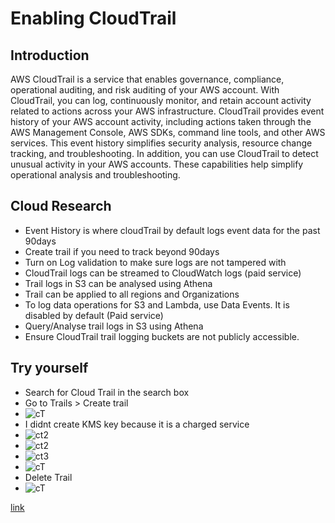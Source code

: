 

# Enabling CloudTrail 

## Introduction
AWS CloudTrail is a service that enables governance, compliance, operational auditing, and risk auditing of your AWS account. With CloudTrail, you can log, continuously monitor, and retain account activity related to actions across your AWS infrastructure. CloudTrail provides event history of your AWS account activity, including actions taken through the AWS Management Console, AWS SDKs, command line tools, and other AWS services. This event history simplifies security analysis, resource change tracking, and troubleshooting. In addition, you can use CloudTrail to detect unusual activity in your AWS accounts. These capabilities help simplify operational analysis and troubleshooting.


## Cloud Research
* Event History is where cloudTrail by default logs event data for the past 90days
* Create trail if you need to track beyond 90days
* Turn on Log validation to make sure logs are not tampered with
* CloudTrail logs can be streamed to CloudWatch logs (paid service)
* Trail logs in S3 can be analysed using Athena
* Trail can be applied to all regions and Organizations
* To log data operations for S3 and Lambda, use Data Events. It is disabled by default (Paid service)
* Query/Analyse trail logs in S3 using Athena
* Ensure CloudTrail trail logging buckets are not publicly accessible.


## Try yourself

* Search for Cloud Trail in the search box
* Go to Trails > Create trail
* ![cT](https://user-images.githubusercontent.com/22412589/110852757-aa692200-82aa-11eb-9ef2-6777b6d20554.PNG)
* I didnt create KMS key because it is a charged service
* ![ct2](https://user-images.githubusercontent.com/22412589/110852758-ab01b880-82aa-11eb-9fd9-8d735864da46.PNG)
* ![ct2](https://user-images.githubusercontent.com/22412589/110856380-7b08e400-82af-11eb-9422-14bdbde42e09.PNG)
* ![ct3](https://user-images.githubusercontent.com/22412589/110856383-7ba17a80-82af-11eb-8366-9d8765a4e0ae.PNG)
* ![cT](https://user-images.githubusercontent.com/22412589/110856385-7ba17a80-82af-11eb-8477-771d43c72015.PNG)
* Delete Trail
* ![cT](https://user-images.githubusercontent.com/22412589/110857993-747b6c00-82b1-11eb-8743-59d6a32e0981.PNG)






[link](link)
